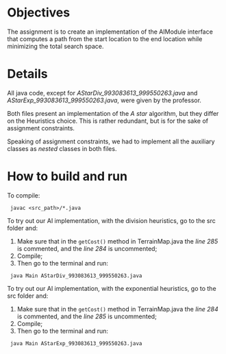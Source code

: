 Objectives
=======
The assignment is to create an implementation of the AIModule interface that computes a path from the start location to the end location while minimizing the total search space.

Details
=======
All java code, except for *AStarDiv_993083613_999550263.java* and *AStarExp_993083613_999550263.java*, were given by the professor.

Both files present an implementation of the *A star* algorithm, but they differ on the Heuristics choice. This is rather redundant, but is for the sake of assignment constraints.

Speaking of assignment constraints, we had to implement all the auxiliary classes as *nested* classes in both files.

How to build and run
=======
To compile:
```
 javac <src_path>/*.java
```

To try out our AI implementation, with the division heuristics, go to the src folder and:
 1. Make sure that in the `getCost()` method in TerrainMap.java the *line 285* is commented, and the *line 284* is uncommented;
 2. Compile;
 3. Then go to the terminal and run:
  ```
   java Main AStarDiv_993083613_999550263.java
  ```
 
To try out our AI implementation, with the exponential heuristics, go to the src folder and:
 1. Make sure that in the `getCost()` method in TerrainMap.java the *line 284* is commented, and the *line 285* is uncommented;
 2. Compile;
 3. Then go to the terminal and run:
  ```
   java Main AStarExp_993083613_999550263.java
  ```

